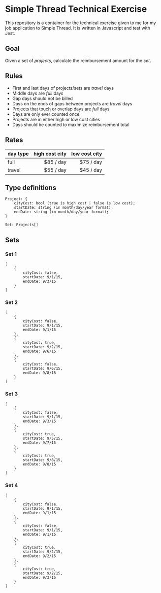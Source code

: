 # Simple Thread Technical Exercise

This repository is a container for the technical exercise given to me for my job application to Simple Thread. It is written in Javascript and test with Jest.

## Goal

Given a set of _projects_, calculate the reimbursement amount for the _set_.

## Rules

- First and last days of projects/sets are _travel_ days
- Middle days are _full_ days
- Gap days should not be billed
- Days on the ends of gaps between projects are _travel_ days
- Projects that touch or overlap days are _full_ days
- Days are only ever counted once
- Projects are in either high or low cost cities
- Days should be counted to maximize reimbursement total

## Rates

| day type | high cost city | low cost city |
| -------- | -------------: | ------------: |
| full     |      $85 / day |     $75 / day |
| travel   |      $55 / day |     $45 / day |

## Type definitions

```
Project: {
    cityCost: bool (true is high cost | false is low cost);
    startDate: string (in month/day/year format);
    endDate: string (in month/day/year format);
}
```

```
Set: Projects[]
```

## Sets

### Set 1

```
[
    {
        cityCost: false,
        startDate: 9/1/15,
        endDate: 9/3/15
    }
]
```

### Set 2

```
[
    {
        cityCost: false,
        startDate: 9/1/15,
        endDate: 9/1/15
    },
    {
        cityCost: true,
        startDate: 9/2/15,
        endDate: 9/6/15
    },
    {
        cityCost: false,
        startDate: 9/6/15,
        endDate: 9/8/15
    }
]
```

### Set 3

```
[
    {
        cityCost: false,
        startDate: 9/1/15,
        endDate: 9/3/15
    },
    {
        cityCost: true,
        startDate: 9/5/15,
        endDate: 9/7/15
    },
    {
        cityCost: true,
        startDate: 9/8/15,
        endDate: 9/8/15
    }
]
```

### Set 4

```
[
    {
        cityCost: false,
        startDate: 9/1/15,
        endDate: 9/1/15
    },
    {
        cityCost: false,
        startDate: 9/1/15,
        endDate: 9/1/15
    },
    {
        cityCost: true,
        startDate: 9/2/15,
        endDate: 9/2/15
    },
    {
        cityCost: true,
        startDate: 9/2/15,
        endDate: 9/3/15
    }
]
```
